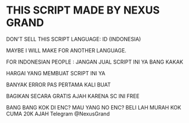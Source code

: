 # THIS SCRIPT MADE BY NEXUS GRAND

DON'T SELL THIS SCRIPT 
LANGUAGE: ID (INDONESIA)

MAYBE I WILL MAKE FOR ANOTHER LANGUAGE.

FOR INDONESIAN PEOPLE :
JANGAN JUAL SCRIPT INI YA BANG KAKAK

HARGAI YANG MEMBUAT SCRIPT INI YA

BANYAK ERROR PAS PERTAMA KALI BUAT

BAGIKAN SECARA GRATIS AJAH KARENA SC INI FREE

BANG BANG KOK DI ENC? MAU YANG NO ENC? BELI LAH MURAH KOK CUMA 20K AJAH
Telegram @NexusGrand